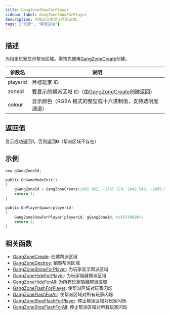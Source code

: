```yaml
---
title: GangZoneShowForPlayer
sidebar_label: GangZoneShowForPlayer
description: 为指定玩家显示帮派区域。
tags: ["玩家", "帮派区域"]
---
```


## 描述

为指定玩家显示帮派区域。需预先使用[GangZoneCreate](GangZoneCreate)创建。

| 参数名   | 说明                                                              |
| -------- | ----------------------------------------------------------------- |
| playerid | 目标玩家 ID                                                       |
| zoneid   | 要显示的帮派区域 ID（由[GangZoneCreate](GangZoneCreate)创建返回） |
| colour   | 显示颜色（RGBA 格式的整型或十六进制值，支持透明度通道）           |

## 返回值

显示成功返回**1**，否则返回**0**（帮派区域不存在）

## 示例

```c
new gGangZoneId;

public OnGameModeInit()
{
    gGangZoneId = GangZoneCreate(1082.962, -2787.229, 2942.549, -1859.51);
    return 1;
}

public OnPlayerSpawn(playerid)
{
    GangZoneShowForPlayer(playerid, gGangZoneId, 0xFFFF0096);
    return 1;
}
```

## 相关函数

- [GangZoneCreate](GangZoneCreate): 创建帮派区域
- [GangZoneDestroy](GangZoneDestroy): 销毁帮派区域
- [GangZoneShowForPlayer](GangZoneShowForPlayer): 为玩家显示帮派区域
- [GangZoneHideForPlayer](GangZoneHideForPlayer): 为玩家隐藏帮派区域
- [GangZoneHideForAll](GangZoneHideForAll): 为所有玩家隐藏帮派区域
- [GangZoneFlashForPlayer](GangZoneFlashForPlayer): 使帮派区域对玩家闪烁
- [GangZoneFlashForAll](GangZoneFlashForAll): 使帮派区域对所有玩家闪烁
- [GangZoneStopFlashForPlayer](GangZoneStopFlashForPlayer): 停止帮派区域对玩家闪烁
- [GangZoneStopFlashForAll](GangZoneStopFlashForAll): 停止帮派区域对所有玩家闪烁

